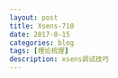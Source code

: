 ```yaml
---
layout: post
title: Xsens-710
date: 2017-8-15
categories: blog
tags: [理论梳理]
description: xsens调试技巧
---
```


